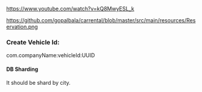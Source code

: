 
https://www.youtube.com/watch?v=kQ8MwyESL_k

https://github.com/gopalbala/carrental/blob/master/src/main/resources/Reservation.png


### Create Vehicle Id:

com.companyName:vehicleId:UUID

#### DB Sharding

It should be shard by city.

